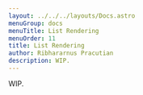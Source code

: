 ```yaml
---
layout: ../../../layouts/Docs.astro
menuGroup: docs
menuTitle: List Rendering
menuOrder: 11
title: List Rendering
author: Ribhararnus Pracutian
description: WIP.
---
```


WIP.
